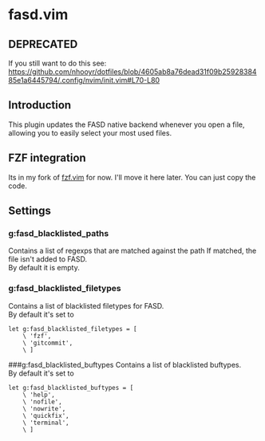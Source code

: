 # fasd.vim

## DEPRECATED

If you still want to do this see: https://github.com/nhooyr/dotfiles/blob/4605ab8a76dead31f09b2592838485e1a6445794/.config/nvim/init.vim#L70-L80

## Introduction
This plugin updates the FASD native backend whenever you open a file, allowing you to easily select your most used files.

## FZF integration
Its in my fork of [fzf.vim](https://github.com/nhooyr/fzf.vim) for now. I'll move it here later. You can just copy the code.

## Settings
### g:fasd\_blacklisted\_paths
Contains a list of regexps that are matched against the path If matched, the file isn't added to FASD.  
By default it is empty.


### g:fasd\_blacklisted\_filetypes
Contains a list of blacklisted filetypes for FASD.  
By default it's set to

```vim
let g:fasd_blacklisted_filetypes = [
	\ 'fzf',
	\ 'gitcommit',
	\ ]
```


###g:fasd\_blacklisted\_buftypes
Contains a list of blacklisted buftypes.  
By default it's set to
```vim
let g:fasd_blacklisted_buftypes = [
	\ 'help',
	\ 'nofile',
	\ 'nowrite',
	\ 'quickfix',
	\ 'terminal',
	\ ]
```

